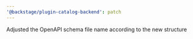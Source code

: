 ```yaml
---
'@backstage/plugin-catalog-backend': patch
---
```


Adjusted the OpenAPI schema file name according to the new structure
